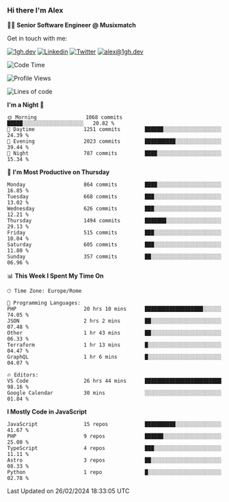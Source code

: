 ### Hi there I'm Alex

👨‍💻 __Senior Software Engineer @ Musixmatch__

Get in touch with me:

[![1gh.dev](https://img.shields.io/static/v1?label=1gh.dev&message=%20&color=red&logo=&style=flat-square&logoColor=white)](https://www.1gh.dev/)
[![Linkedin](https://img.shields.io/static/v1?label=Linkedin&message=%20&color=blue&logo=Linkedin&style=flat-square&logoColor=white)](https://linkedin.com/in/alexghirelli)
[![Twitter](https://img.shields.io/static/v1?label=Twitter&message=%20&color=blue&logo=Twitter&style=flat-square&logoColor=white)](https://twitter.com/alexGhirelli)
[![alex@1gh.dev](https://img.shields.io/static/v1?label=alex@1gh.dev&message=%20&color=red&logo=gmail&style=flat-square&logoColor=white)](mailto:alex@1gh.dev)

<!--START_SECTION:waka-->
![Code Time](http://img.shields.io/badge/Code%20Time-7%2C746%20hrs%2012%20mins-blue)

![Profile Views](http://img.shields.io/badge/Profile%20Views-1-blue)

![Lines of code](https://img.shields.io/badge/From%20Hello%20World%20I%27ve%20Written-25.3%20million%20lines%20of%20code-blue)

**I'm a Night 🦉** 

```text
🌞 Morning                1068 commits        █████░░░░░░░░░░░░░░░░░░░░   20.82 % 
🌆 Daytime                1251 commits        ██████░░░░░░░░░░░░░░░░░░░   24.39 % 
🌃 Evening                2023 commits        ██████████░░░░░░░░░░░░░░░   39.44 % 
🌙 Night                  787 commits         ████░░░░░░░░░░░░░░░░░░░░░   15.34 % 
```
📅 **I'm Most Productive on Thursday** 

```text
Monday                   864 commits         ████░░░░░░░░░░░░░░░░░░░░░   16.85 % 
Tuesday                  668 commits         ███░░░░░░░░░░░░░░░░░░░░░░   13.02 % 
Wednesday                626 commits         ███░░░░░░░░░░░░░░░░░░░░░░   12.21 % 
Thursday                 1494 commits        ███████░░░░░░░░░░░░░░░░░░   29.13 % 
Friday                   515 commits         ███░░░░░░░░░░░░░░░░░░░░░░   10.04 % 
Saturday                 605 commits         ███░░░░░░░░░░░░░░░░░░░░░░   11.80 % 
Sunday                   357 commits         ██░░░░░░░░░░░░░░░░░░░░░░░   06.96 % 
```


📊 **This Week I Spent My Time On** 

```text
🕑︎ Time Zone: Europe/Rome

💬 Programming Languages: 
PHP                      20 hrs 10 mins      ███████████████████░░░░░░   74.05 % 
JSON                     2 hrs 2 mins        ██░░░░░░░░░░░░░░░░░░░░░░░   07.48 % 
Other                    1 hr 43 mins        ██░░░░░░░░░░░░░░░░░░░░░░░   06.33 % 
Terraform                1 hr 13 mins        █░░░░░░░░░░░░░░░░░░░░░░░░   04.47 % 
GraphQL                  1 hr 6 mins         █░░░░░░░░░░░░░░░░░░░░░░░░   04.07 % 

🔥 Editors: 
VS Code                  26 hrs 44 mins      █████████████████████████   98.16 % 
Google Calendar          30 mins             ░░░░░░░░░░░░░░░░░░░░░░░░░   01.84 % 
```

**I Mostly Code in JavaScript** 

```text
JavaScript               15 repos            ██████████░░░░░░░░░░░░░░░   41.67 % 
PHP                      9 repos             ██████░░░░░░░░░░░░░░░░░░░   25.00 % 
TypeScript               4 repos             ███░░░░░░░░░░░░░░░░░░░░░░   11.11 % 
Astro                    3 repos             ██░░░░░░░░░░░░░░░░░░░░░░░   08.33 % 
Python                   1 repo              █░░░░░░░░░░░░░░░░░░░░░░░░   02.78 % 
```




 Last Updated on 26/02/2024 18:33:05 UTC
<!--END_SECTION:waka-->
